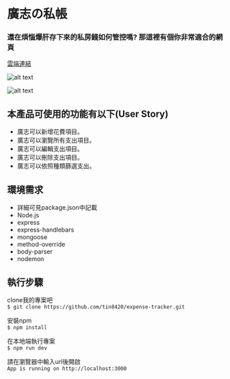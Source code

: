 # 廣志の私帳
### 還在煩惱爆肝存下來的私房錢如何管控嗎? 那這裡有個你非常適合的網頁
<a href="https://mighty-bastion-40786.herokuapp.com/">雲端連結</a>


![alt text](https://i.imgur.com/ScFwNM8.png)

![alt text](https://i.imgur.com/SbAGBYB.png)

## 本產品可使用的功能有以下(User Story)
<ul>
  <li>廣志可以新增花費項目。
  <li>廣志可以瀏覽所有支出項目。
  <li>廣志可以編輯支出項目。
  <li>廣志可以刪除支出項目。
  <li>廣志可以依照種類篩選支出。
</ul>


## 環境需求
<ul>
<li>詳細可見package.json中記載
  <li>Node.js
 <li>express
 <li>express-handlebars
 <li>mongoose
 <li>method-override
 <li>body-parser
 <li>nodemon 
</ul>

## 執行步驟

clone我的專案吧<br>
`$ git clone https://github.com/tin8420/expense-tracker.git`

安裝npm<br>
`$ npm install`

在本地端執行專案<br>
`$ npm run dev`

請在瀏覽器中輸入url後開啟<br>
`App is running on http://localhost:3000`
